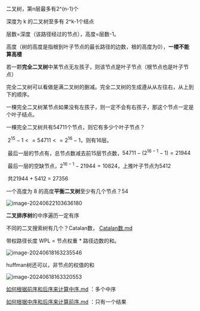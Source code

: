 二叉树，第n层最多有2^(n-1)个

深度为 k 的二叉树至多有 2^k-1个结点

层数=深度（该路径经过的节点），高度=层数-1。

​	高度（树的高度是指根到叶子节点的最长路径的边数，根的高度为0），**一楼不能算高楼**



若一颗**完全二叉树**中某节点无左孩子，则该节点是叶子节点（根节点也是叶子节点）

​	完全二叉树可以看做是满二叉树的删减。完全二叉树的生成遵从从左往右，从上到下的顺序。

​	一棵完全二叉树某节点如果没有左孩子，则一定不会有右孩子，那这个节点一定是个叶子结点。



一棵完全二叉树共有54711个节点，则它有多少个叶子节点？

​	$2^{15}-1 <= 54711 <= 2^{16}-1$，则有16层。

​	最后一层的节点有，总节点数减去前15层节点数，$54711-(2^{16-1}-1)=21944$

​	最后一层的空缺节点，$2^{16-1}-21944=10824$，上推叶子节点为5412

​	共21944 + 5412 = 27356



一个高度为 8 的高度**平衡二叉树**至少有几个节点？54

![image-20240622103636180](https://cdn.jsdelivr.net/gh/sword4869/pic1@main/images/202406221036236.png)



**二叉排序树**的中序遍历一定有序

不同的二叉搜索树有几个？Catalan数，  [Catalan数.md](..\动态规划\Catalan数.md) 





带权路径长度  WPL = 节点权重 * 路径边数的和。

![image-20240618163235546](https://cdn.jsdelivr.net/gh/sword4869/pic1@main/images/202406181632608.png)

huffman树还可以，非节点的权值的和

![image-20240618163320553](https://cdn.jsdelivr.net/gh/sword4869/pic1@main/images/202406181633582.png) 



[如何根据前序和后序来计算中序.md](遍历\如何根据前序和后序来计算中序.md) ：多个中序

 [如何根据中序和后序来计算前序.md](遍历\如何根据中序和后序来计算前序.md) ：只有一个结果

